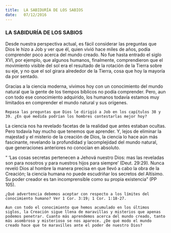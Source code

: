 ```yaml
---
title:  LA SABIDURÍA DE LOS SABIOS
date:   07/12/2016
---
```


### LA SABIDURÍA DE LOS SABIOS

Desde nuestra perspectiva actual, es fácil considerar las preguntas que Dios le hizo a Job y ver que él, quien vivió hace miles de años, podía comprender poco acerca del mundo creado. No fue hasta entrado el siglo XVI, por ejemplo, que algunos humanos, finalmente, comprendieron que el movimiento visible del sol era el resultado de la rotación de la Tierra sobre su eje, y no que el sol girara alrededor de la Tierra, cosa que hoy la mayoría da por sentado.

Gracias a la ciencia moderna, vivimos hoy con un conocimiento del mundo natural que la gente de los tiempos bíblicos no podía comprender. Pero, aun con todo ese conocimiento adquirido, los humanos todavía estamos muy limitados en comprender el mundo natural y sus orígenes.

`Repasa las preguntas que Dios le dirigió a Job en los capítulos 38 y 39. ¿En qué medida podrían los hombres contestarlas mejor hoy?`

La ciencia nos ha revelado facetas de la realidad que antes estaban ocultas. Pero todavía hay mucho que tenemos que aprender. Y, lejos de eliminar la majestad y el misterio de la creación de Dios, la ciencia lo hace aún más fascinante, revelando la profundidad y lacomplejidad del mundo natural, que generaciones anteriores no conocían en absoluto.

“ ‘Las cosas secretas pertenecen a Jehová nuestro Dios: mas las reveladas son para nosotros y para nuestros hijos para siempre’ (Deut. 29:29). Nunca reveló Dios al hombre la manera precisa en que llevó a cabo la obra de la Creación; la ciencia humana no puede escudriñar los secretos del Altísimo. Su poder creador es tan incomprensible como su propia existencia” (PP 105).

`¿Qué advertencia debemos aceptar con respecto a los límites del conocimiento humano? Ver 1 Cor. 3:19; 1 Cor. 1:18-27.`

`Aun con todo el conocimiento que hemos acumulado en los últimos siglos, la Creación sigue llena de maravillas y misterios que apenas podemos penetrar. Cuanto más aprendemos acerca del mundo creado, tanto más asombroso y misterioso se nos aparece. ¿De qué modo el mundo creado hace que te maravilles ante el poder de nuestro Dios?`